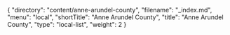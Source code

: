 {
  "directory": "content/anne-arundel-county",
  "filename": "_index.md",
  "menu": "local",
  "shortTitle": "Anne Arundel County",
  "title": "Anne Arundel County",
  "type": "local-list",
  "weight": 2
}
